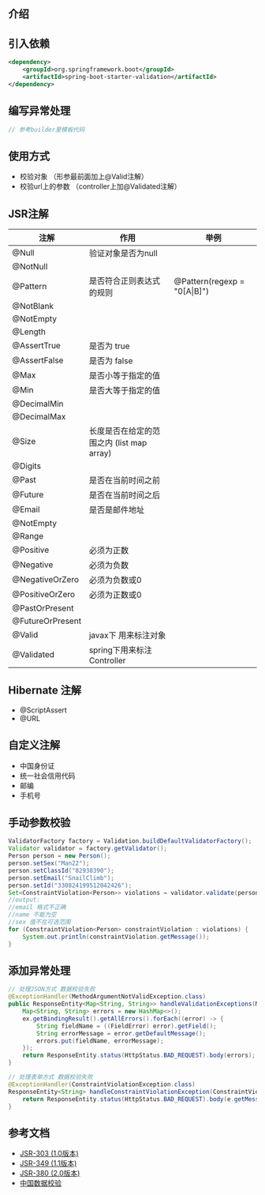 
## 介绍


## 引入依赖
```xml
<dependency>
	<groupId>org.springframework.boot</groupId>
	<artifactId>spring-boot-starter-validation</artifactId>
</dependency>
```



## 编写异常处理

```java
// 参考builder里模板代码
```



## 使用方式

- 校验对象 （形参最前面加上@Valid注解）
- 校验url上的参数 （controller上加@Validated注解）





## JSR注解

| 注解             | 作用                                      | 举例                         |
| ---------------- | ----------------------------------------- | ---------------------------- |
| @Null            | 验证对象是否为null                        |                              |
| @NotNull         |                                           |                              |
| @Pattern         | 是否符合正则表达式的规则                  | @Pattern(regexp = "0[A\|B]") |
| @NotBlank        |                                           |                              |
| @NotEmpty        |                                           |                              |
| @Length          |                                           |                              |
| @AssertTrue      | 是否为 true                               |                              |
| @AssertFalse     | 是否为 false                              |                              |
| @Max             | 是否小等于指定的值                        |                              |
| @Min             | 是否大等于指定的值                        |                              |
| @DecimalMin      |                                           |                              |
| @DecimalMax      |                                           |                              |
| @Size            | 长度是否在给定的范围之内 (list map array) |                              |
| @Digits          |                                           |                              |
| @Past            | 是否在当前时间之前                        |                              |
| @Future          | 是否在当前时间之后                        |                              |
| @Email           | 是否是邮件地址                            |                              |
| @NotEmpty        |                                           |                              |
| @Range           |                                           |                              |
| @Positive        | 必须为正数                                |                              |
| @Negative        | 必须为负数                                |                              |
| @NegativeOrZero  | 必须为负数或0                             |                              |
| @PositiveOrZero  | 必须为正数或0                             |                              |
| @PastOrPresent   |                                           |                              |
| @FutureOrPresent |                                           |                              |
| @Valid           | javax下 用来标注对象                      |                              |
| @Validated       | spring下用来标注Controller                |                              |



## Hibernate 注解

- @ScriptAssert
- @URL



## 自定义注解

- 中国身份证
- 统一社会信用代码
- 邮编
- 手机号



## 手动参数校验

```java
ValidatorFactory factory = Validation.buildDefaultValidatorFactory();
Validator validator = factory.getValidator();
Person person = new Person();
person.setSex("Man22");
person.setClassId("82938390");
person.setEmail("SnailClimb");
person.setId("330824199512042426");
Set<ConstraintViolation<Person>> violations = validator.validate(person);
//output:
//email 格式不正确
//name 不能为空
//sex 值不在可选范围
for (ConstraintViolation<Person> constraintViolation : violations) {
    System.out.println(constraintViolation.getMessage());
}
```



## 添加异常处理

```java
// 处理JSON方式 数据校验失败
@ExceptionHandler(MethodArgumentNotValidException.class)
public ResponseEntity<Map<String, String>> handleValidationExceptions(MethodArgumentNotValidException ex) {
	Map<String, String> errors = new HashMap<>();
	ex.getBindingResult().getAllErrors().forEach((error) -> {
		String fieldName = ((FieldError) error).getField();
		String errorMessage = error.getDefaultMessage();
		errors.put(fieldName, errorMessage);
	});
	return ResponseEntity.status(HttpStatus.BAD_REQUEST).body(errors);
}

// 处理表单方式 数据校验失败
@ExceptionHandler(ConstraintViolationException.class)
ResponseEntity<String> handleConstraintViolationException(ConstraintViolationException e) {
	return ResponseEntity.status(HttpStatus.BAD_REQUEST).body(e.getMessage());
}
```



## 参考文档

- [JSR-303 (1.0版本)](https://jcp.org/en/jsr/detail?id=303)
- [JSR-349 (1.1版本)](https://jcp.org/en/jsr/detail?id=349)
- [JSR-380 (2.0版本)](https://jcp.org/en/jsr/detail?id=380)
- [中国数据校验](https://github.com/zxyle/china-data-validator)